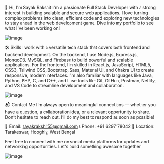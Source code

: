 👋 Hi, I'm Sayak Rakshit
I'm a passionate Full Stack Developer with a strong interest in building scalable and secure web applications. I love turning complex problems into clean, efficient code and exploring new technologies to stay ahead in the web development game. Dive into my portfolio to see what I've been working on!

![image](https://github.com/user-attachments/assets/8af705d5-8fd9-43ee-a3cc-1b42bad679f2)


🛠️ Skills
I work with a versatile tech stack that covers both frontend and backend development. On the backend, I use Node.js, Express.js, MongoDB, MySQL, and Firebase to build powerful and scalable applications. For the frontend, I’m skilled in React.js, JavaScript, HTML5, CSS3, Tailwind CSS, Bootstrap, Sass, Material UI, and Chakra UI to create responsive, modern interfaces.
I'm also familiar with languages like Java, Python, PHP, C, and C++, and I use tools like Git, GitHub, Postman, Netlify, and VS Code to streamline development and collaboration.

![image](https://github.com/user-attachments/assets/93a19731-c27f-4450-beb1-be3dc16b6176)

📬 Contact Me
I’m always open to meaningful connections — whether you have a question, a collaboration idea, or a relevant opportunity to share. Don’t hesitate to reach out. I’ll do my best to respond as soon as possible!

📧 Email: sayakrakshit55@gmail.com
📞 Phone: +91 6297178042
📍 Location: Tarakeswar, Hooghly, West Bengal

Feel free to connect with me on social media platforms for updates and networking opportunities. Let's build something awesome together!

![image](https://github.com/user-attachments/assets/6098871f-e0be-43a8-a9cd-7cf3953a3f68)
